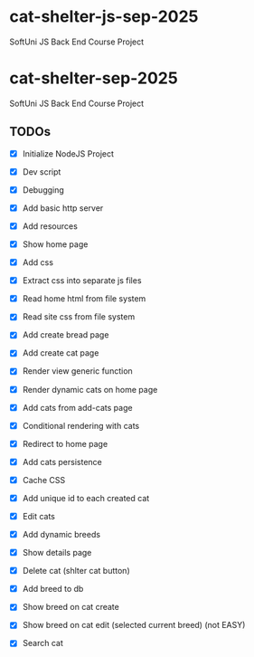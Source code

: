 # cat-shelter-js-sep-2025
SoftUni JS Back End Course Project

# cat-shelter-sep-2025
SoftUni JS Back End Course Project

## TODOs
 - [x] Initialize NodeJS Project
 - [x] Dev script
 - [x] Debugging
 - [x] Add basic http server
 - [x] Add resources
 - [x] Show home page
 - [x] Add css
 - [x] Extract css into separate js files
 - [x] Read home html from file system
 - [x] Read site css from file system
 - [x] Add create bread page
 - [x] Add create cat page
 - [x] Render view generic function
 - [x] Render dynamic cats on home page
 - [x] Add cats from add-cats page
 - [x] Conditional rendering with cats
 - [x] Redirect to home page
 - [x] Add cats persistence
 - [x] Cache CSS
 - [x] Add unique id to each created cat
 - [x] Edit cats
 - [x] Add dynamic breeds
 - [x] Show details page
 - [x] Delete cat (shlter cat button)
 - [x] Add breed to db
 - [x] Show breed on cat create
 - [x] Show breed on cat edit (selected current breed) (not EASY)
 - [x] Search cat

